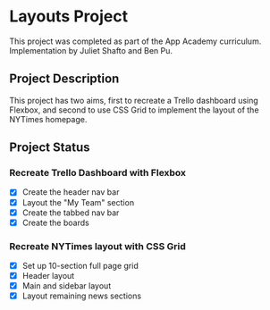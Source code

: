 # Layouts Project
This project was completed as part of the App Academy curriculum. Implementation by Juliet Shafto and Ben Pu.

## Project Description
This project has two aims, first to recreate a Trello dashboard using Flexbox, and second to use CSS Grid to implement the layout of the NYTimes homepage.

## Project Status
### Recreate Trello Dashboard with Flexbox
- [x] Create the header nav bar
- [x] Layout the "My Team" section
- [x] Create the tabbed nav bar
- [x] Create the boards

### Recreate NYTimes layout with CSS Grid
- [x] Set up 10-section full page grid
- [x] Header layout
- [x] Main and sidebar layout
- [x] Layout remaining news sections
